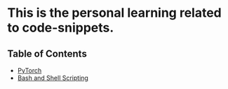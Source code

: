 # This is the personal learning related to code-snippets.

## Table of Contents
- [PyTorch](pytorch_learning/README.md) 
- [Bash and Shell Scripting](bash_and_shell_scripting/README.md)
